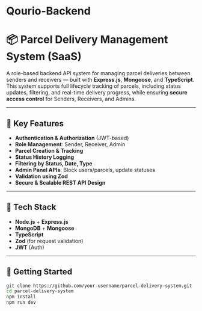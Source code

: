 # Qourio-Backend
# 📦 Parcel Delivery Management System (SaaS)

A role-based backend API system for managing parcel deliveries between senders and receivers — built with **Express.js**, **Mongoose**, and **TypeScript**. This system supports full lifecycle tracking of parcels, including status updates, filtering, and real-time delivery progress, while ensuring **secure access control** for Senders, Receivers, and Admins.

---

## 🔑 Key Features

- **Authentication & Authorization** (JWT-based)
- **Role Management**: Sender, Receiver, Admin
- **Parcel Creation & Tracking**  
- **Status History Logging**
- **Filtering by Status, Date, Type**
- **Admin Panel APIs**: Block users/parcels, update statuses
- **Validation using Zod**
- **Secure & Scalable REST API Design**

---

## 📁 Tech Stack

- **Node.js** + **Express.js**
- **MongoDB** + **Mongoose**
- **TypeScript**
- **Zod** (for request validation)
- **JWT** (Auth)

---

## 🚀 Getting Started

```bash
git clone https://github.com/your-username/parcel-delivery-system.git
cd parcel-delivery-system
npm install
npm run dev
